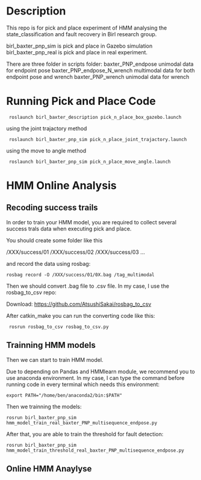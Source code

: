 # Description

  This repo is for pick and place experiment of HMM analysing the state_classification and fault recovery in Birl research group.

  birl_baxter_pnp_sim is pick and place in Gazebo simulation 
  birl_baxter_pnp_real is pick and place in real experiment.
  
  
There are three folder in scripts folder:
baxter_PNP_endpose              unimodal data for endpoint pose 
baxter_PNP_endpose_N_wrench     multimodal data for both endpoint pose and wrench
baxter_PNP_wrench               unimodal data for wrench
  
  
# Running Pick and Place Code


     roslaunch birl_baxter_description pick_n_place_box_gazebo.launch 
     
     
using the joint trajactory method

     roslaunch birl_baxter_pnp_sim pick_n_place_joint_trajactory.launch
using the move to angle method

     roslaunch birl_baxter_pnp_sim pick_n_place_move_angle.launch 
     
     

# HMM Online Analysis
## Recoding success trails


In order to train your HMM model, you are required to collect several success trals data when executing pick and place.

You should create some folder like this

/XXX/success/01
/XXX/success/02
/XXX/success/03
...

and record the data using rosbag:

    rosbag record -O /XXX/success/01/0X.bag /tag_multimodal

Then we should convert .bag file to .csv file. In my case, I use the rosbag_to_csv repo:

Download: https://github.com/AtsushiSakai/rosbag_to_csv

After catkin_make you can run the converting code like this:

     rosrun rosbag_to_csv rosbag_to_csv.py
     
## Trainning HMM models

Then we can start to train HMM model.

Due to depending on Pandas and HMMlearn module, we recommend you to use anaconda environment. In my case, I can type the command before running code in every terminal which needs this environment:

    export PATH="/home/ben/anaconda2/bin:$PATH"
    
Then we trainning the models:

    rosrun birl_baxter_pnp_sim hmm_model_train_real_baxter_PNP_multisequence_endpose.py
    
After that, you are able to train the threshold for fault detection:

    rosrun birl_baxter_pnp_sim hmm_model_train_threshold_real_baxter_PNP_multisequence_endpose.py 
    
## Online HMM Anaylyse


